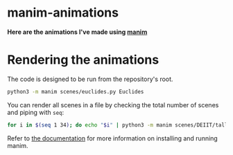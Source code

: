 # manim-animations

**Here are the animations I've made using [manim](https://github.com/ManimCommunity/manim)**

# Rendering the animations

The code is designed to be run from the repository's root.

```sh
python3 -m manim scenes/euclides.py Euclides
```

You can render all scenes in a file by checking the total number of scenes and piping with `seq`:

```sh
for i in $(seq 1 34); do echo "$i" | python3 -m manim scenes/DEIIT/taller-git-github.py; done
```

Refer to [the documentation](https://docs.manim.community/en/latest/index.html) for more information on installing and running manim.
